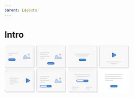 ```yaml
---
parent: Layouts
---
```


# Intro
<img style="width:100px;display:inline-block;" src="../images/layouts/intro_01.png" alt="Intro 01" />
<img style="width:100px;display:inline-block;" src="../images/layouts/intro_02.png" alt="Intro 02" />
<img style="width:100px;display:inline-block;" src="../images/layouts/intro_03.png" alt="Intro 03" />
<img style="width:100px;display:inline-block;" src="../images/layouts/intro_04.png" alt="Intro 04" />
<img style="width:100px;display:inline-block;" src="../images/layouts/intro_05.png" alt="Intro 05" />
<img style="width:100px;display:inline-block;" src="../images/layouts/intro_06.png" alt="Intro 06" />
<img style="width:100px;display:inline-block;" src="../images/layouts/intro_07.png" alt="Intro 07" />
<img style="width:100px;display:inline-block;" src="../images/layouts/intro_08.png" alt="Intro 08" />
